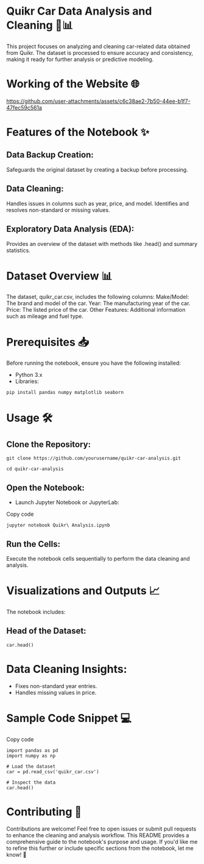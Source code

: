 # Quikr Car Data Analysis and Cleaning 🚗📊
This project focuses on analyzing and cleaning car-related data obtained from Quikr. The dataset is processed to ensure accuracy and consistency, making it ready for further analysis or predictive modeling.
# Working of the Website 🌐


https://github.com/user-attachments/assets/c6c38ae2-7b50-44ee-b1f7-47fec59c561a


# Features of the Notebook ✨
 ## Data Backup Creation:
Safeguards the original dataset by creating a backup before processing.
## Data Cleaning:
Handles issues in columns such as year, price, and model.
Identifies and resolves non-standard or missing values.
## Exploratory Data Analysis (EDA):
Provides an overview of the dataset with methods like .head() and summary statistics.
# Dataset Overview 📊
The dataset, quikr_car.csv, includes the following columns:
Make/Model: The brand and model of the car.
Year: The manufacturing year of the car.
Price: The listed price of the car.
Other Features: Additional information such as mileage and fuel type.
# Prerequisites 📥
Before running the notebook, ensure you have the following installed:

* Python 3.x
* Libraries:
```
pip install pandas numpy matplotlib seaborn
```
# Usage 🛠️
## Clone the Repository:
```
git clone https://github.com/yourusername/quikr-car-analysis.git

cd quikr-car-analysis
```
## Open the Notebook:

* Launch Jupyter Notebook or JupyterLab:

Copy code
```
jupyter notebook Quikr\ Analysis.ipynb
```
## Run the Cells:
Execute the notebook cells sequentially to perform the data cleaning and analysis.
# Visualizations and Outputs 📈
The notebook includes:
## Head of the Dataset:
```
car.head()
```




# Data Cleaning Insights:
* Fixes non-standard year entries.
* Handles missing values in price.
# Sample Code Snippet 💻
Copy code
```
import pandas as pd
import numpy as np

# Load the dataset
car = pd.read_csv('quikr_car.csv')

# Inspect the data
car.head()
```
# Contributing 🤝
Contributions are welcome! Feel free to open issues or submit pull requests to enhance the cleaning and analysis workflow.
This README provides a comprehensive guide to the notebook's purpose and usage. If you'd like me to refine this further or include specific sections from the notebook, let me know! 🚀 ​
